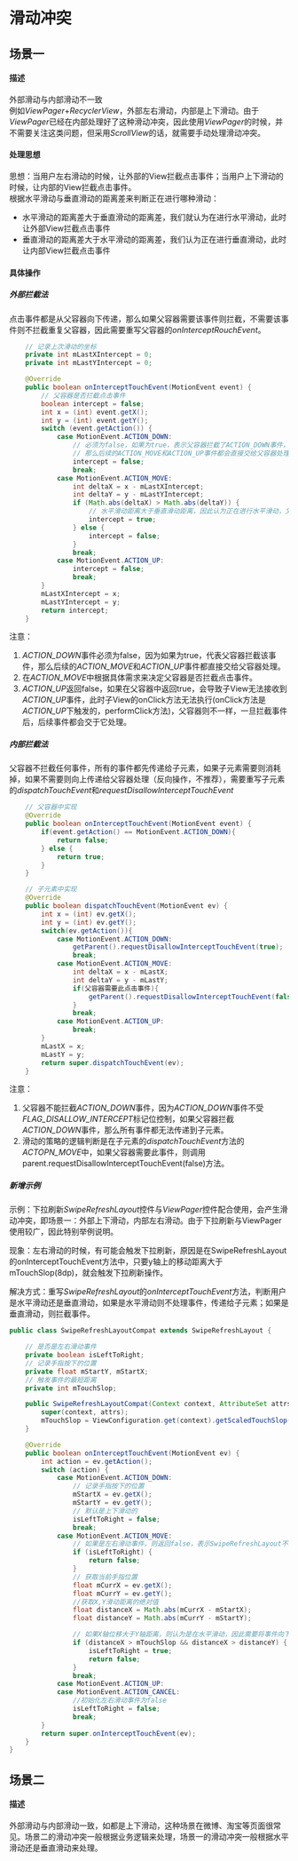 # 滑动冲突  


## 场景一  
#### 描述  
外部滑动与内部滑动不一致  
例如*ViewPager*+*RecyclerView*，外部左右滑动，内部是上下滑动。由于*ViewPager*已经在内部处理好了这种滑动冲突，因此使用*ViewPager*的时候，并不需要关注这类问题，但采用*ScrollView*的话，就需要手动处理滑动冲突。  
#### 处理思想  
思想：当用户左右滑动的时候，让外部的View拦截点击事件；当用户上下滑动的时候，让内部的View拦截点击事件。  
根据水平滑动与垂直滑动的距离差来判断正在进行哪种滑动：  
- 水平滑动的距离差大于垂直滑动的距离差，我们就认为在进行水平滑动，此时让外部View拦截点击事件  
- 垂直滑动的距离差大于水平滑动的距离差，我们认为正在进行垂直滑动，此时让内部View拦截点击事件  
#### 具体操作    
##### 外部拦截法  
点击事件都是从父容器向下传递，那么如果父容器需要该事件则拦截，不需要该事件则不拦截重复父容器，因此需要重写父容器的*onInterceptRouchEvent*。   
 
```java
    // 记录上次滑动的坐标
    private int mLastXIntercept = 0;
    private int mLastYIntercept = 0;

    @Override
    public boolean onInterceptTouchEvent(MotionEvent event) {
        // 父容器是否拦截点击事件
        boolean intercept = false;
        int x = (int) event.getX();
        int y = (int) event.getY();
        switch (event.getAction()) {
            case MotionEvent.ACTION_DOWN:
                // 必须为false，如果为true，表示父容器拦截了ACTION_DOWN事件，
                // 那么后续的ACTION_MOVE和ACTION_UP事件都会直接交给父容器处理
                intercept = false;
                break;
            case MotionEvent.ACTION_MOVE:
                int deltaX = x - mLastXIntercept;
                int deltaY = y - mLastYIntercept;
                if (Math.abs(deltaX) > Math.abs(deltaY)) {
                    // 水平滑动距离大于垂直滑动距离，因此认为正在进行水平滑动，父容器需要拦截点击事件
                    intercept = true;
                } else {
                    intercept = false;
                }
                break;
            case MotionEvent.ACTION_UP:
                intercept = false;
                break;
        }
        mLastXIntercept = x;
        mLastYIntercept = y;
        return intercept;
    }
```      
注意：  
1. *ACTION_DOWN*事件必须为false，因为如果为true，代表父容器拦截该事件，那么后续的*ACTION_MOVE*和*ACTION_UP*事件都直接交给父容器处理。
2. 在*ACTION_MOVE*中根据具体需求来决定父容器是否拦截点击事件。
3. *ACTION_UP*返回false，如果在父容器中返回true，会导致子View无法接收到*ACTION_UP*事件，此时子View的onClick方法无法执行(onClick方法是*ACTION_UP*下触发的，performClick方法)，父容器则不一样，一旦拦截事件后，后续事件都会交于它处理。  
##### 内部拦截法  
父容器不拦截任何事件，所有的事件都先传递给子元素，如果子元素需要则消耗掉，如果不需要则向上传递给父容器处理（反向操作，不推荐），需要重写子元素的*dispatchTouchEvent*和*requestDisallowInterceptTouchEvent*    

```java
    // 父容器中实现
    @Override
    public boolean onInterceptTouchEvent(MotionEvent event) {
        if(event.getAction() == MotionEvent.ACTION_DOWN){
            return false;
        } else {
            return true;
        }
    }

    // 子元素中实现
    @Override
    public boolean dispatchTouchEvent(MotionEvent ev) {
        int x = (int) ev.getX();
        int y = (int) ev.getY();
        switch(ev.getAction()){
            case MotionEvent.ACTION_DOWN:
                getParent().requestDisallowInterceptTouchEvent(true);
                break;
            case MotionEvent.ACTION_MOVE:
                int deltaX = x - mLastX;
                int deltaY = y - mLastY;
                if(父容器需要此点击事件){
                    getParent().requestDisallowInterceptTouchEvent(false);
                }
                break;
            case MotionEvent.ACTION_UP:
                break;
        }
        mLastX = x;
        mLastY = y;
        return super.dispatchTouchEvent(ev);
    }

```  
注意：  
1. 父容器不能拦截*ACTION_DOWN*事件，因为*ACTION_DOWN*事件不受*FLAG_DISALLOW_INTERCEPT*标记位控制，如果父容器拦截*ACTION_DOWN*事件，那么所有事件都无法传递到子元素。
2. 滑动的策略的逻辑判断是在子元素的*dispatchTouchEvent*方法的*ACTOPN_MOVE*中，如果父容器需要此事件，则调用parent.requestDisallowInterceptTouchEvent(false)方法。  

##### 新增示例  
示例：下拉刷新*SwipeRefreshLayout*控件与*ViewPager*控件配合使用，会产生滑动冲突，即场景一：外部上下滑动，内部左右滑动。由于下拉刷新与ViewPager使用较广，因此特别举例说明。 

现象：左右滑动的时候，有可能会触发下拉刷新，原因是在SwipeRefreshLayout的onInterceptTouchEvent方法中，只要y轴上的移动距离大于mTouchSlop(8dp)，就会触发下拉刷新操作。  

解决方式：重写*SwipeRefreshLayout*的*onInterceptTouchEvent*方法，判断用户是水平滑动还是垂直滑动，如果是水平滑动则不处理事件，传递给子元素；如果是垂直滑动，则拦截事件。   
  
```java
public class SwipeRefreshLayoutCompat extends SwipeRefreshLayout {

    // 是否是左右滑动事件
    private boolean isLeftToRight;
    // 记录手指按下的位置
    private float mStartY, mStartX;
    // 触发事件的最短距离
    private int mTouchSlop;

    public SwipeRefreshLayoutCompat(Context context, AttributeSet attrs) {
        super(context, attrs);
        mTouchSlop = ViewConfiguration.get(context).getScaledTouchSlop();
    }

    @Override
    public boolean onInterceptTouchEvent(MotionEvent ev) {
        int action = ev.getAction();
        switch (action) {
            case MotionEvent.ACTION_DOWN:
                // 记录手指按下的位置
                mStartX = ev.getX();
                mStartY = ev.getY();
                // 默认是上下滑动的
                isLeftToRight = false;
                break;
            case MotionEvent.ACTION_MOVE:
                // 如果是左右滑动事件，则返回false，表示SwipeRefreshLayout不拦截事件
                if (isLeftToRight) {
                    return false;
                }
                // 获取当前手指位置
                float mCurrX = ev.getX();
                float mCurrY = ev.getY();
                //获取X,Y滑动距离的绝对值
                float distanceX = Math.abs(mCurrX - mStartX);
                float distanceY = Math.abs(mCurrY - mStartY);

                // 如果X轴位移大于Y轴距离，则认为是在水平滑动，因此需要将事件向下传递给子元素
                if (distanceX > mTouchSlop && distanceX > distanceY) {
                    isLeftToRight = true;
                    return false;
                }
                break;
            case MotionEvent.ACTION_UP:
            case MotionEvent.ACTION_CANCEL:
                //初始化左右滑动事件为false
                isLeftToRight = false;
                break;
        }
        return super.onInterceptTouchEvent(ev);
    }
}  
```  
## 场景二  
#### 描述  
外部滑动与内部滑动一致，如都是上下滑动，这种场景在微博、淘宝等页面很常见。场景二的滑动冲突一般根据业务逻辑来处理，场景一的滑动冲突一般根据水平滑动还是垂直滑动来处理。

